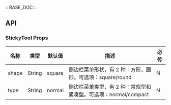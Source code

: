:: BASE_DOC ::

## API

### StickyTool Props

名称 | 类型 | 默认值 | 描述 | 必传
-- | -- | -- | -- | --
shape | String | square | 侧边栏菜单形状，有 2 种：方形、圆形。可选项：square/round | N
type | String | normal | 侧边栏菜单类型，有 2 种：常规型和紧凑型。可选项：normal/compact | N
